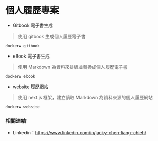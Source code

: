# 個人履歷專案

+ Gitbook 電子書生成
> 使用 gitbook 生成個人履歷電子書

```
dockerw gitbook
```

+ eBook 電子書生成
> 使用 Markdown 為資料來排版並轉換成個人履歷電子書

```
dockerw ebook
```

+ website 履歷網站
> 使用 next.js 框架，建立讀取 Markdown 為資料來源的個人履歷網站

```
dockerw website
```


### 相關連結

- Linkedin：https://www.linkedin.com/in/jacky-chen-liang-chieh/
